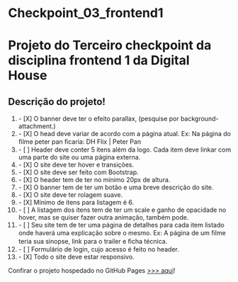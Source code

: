 # Checkpoint_03_frontend1

<h1>Projeto do Terceiro checkpoint da disciplina frontend 1 da Digital House</h1>
<h2>Descrição do projeto!</h2>

<ol>
<li> - [X] O banner deve ter o efeito parallax, (pesquise por background-attachment.)</li>
<li> - [X] O head deve variar de acordo com a página atual. Ex: Na página do ﬁlme peter pan ﬁcaria: DH Flix | Peter Pan</li>
<li> - [ ] Header deve conter 5 itens além da logo. Cada item deve linkar com uma parte do site ou uma página externa.</li>
<li> - [X] O site deve ter hover e transições.</li>
<li> - [X] O site deve ser feito com Bootstrap.</li>
<li> - [X] O header tem de ter no mínimo 20px de altura.</li>
<li> - [X] O banner tem de ter um botão e uma breve descrição do site.</li>
<li> - [X] O site deve ter rolagem suave.</li>
<li> - [X] Mínimo de itens para listagem é 6.</li>
<li> - [ ] A listagem dos itens tem de ter um scale e ganho de opacidade no hover, mas se quiser fazer outra animação, também pode.</li>
<li> - [ ] Seu site tem de ter uma página de detalhes para cada item listado onde haverá uma explicação sobre o mesmo. Ex: A página de um ﬁlme teria sua sinopse, link para o trailer e ﬁcha técnica.</li>
<li> - [ ] Formulário de login, cujo acesso é feito no header.</li>
<li> - [X] Todo o site deve estar responsivo.</li>
</ol>

<p>Confirar o projeto hospedado no GitHub Pages <a href="https://beliciobcardoso.github.io/checkpoint_03_frontend1/" target="_blank" rel="noreferrer noopener"> >>> aqui</a>!</p>


